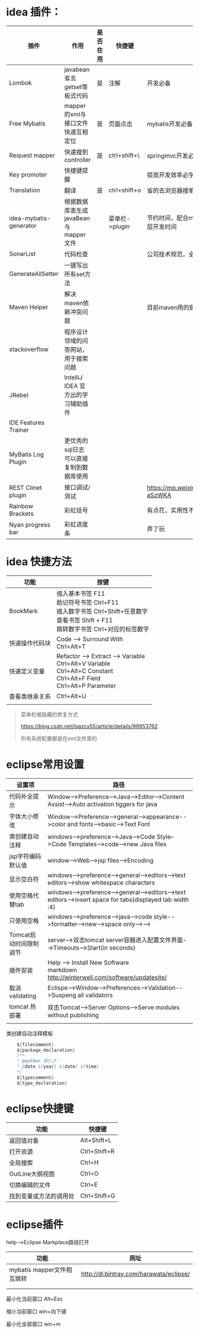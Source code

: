 # idea 插件：

| 插件                   | 作用                                        | 是否在用 | 快捷键         | 评价                                                    |
| ---------------------- | ------------------------------------------- | -------- | -------------- | ------------------------------------------------------- |
| Lombok                 | javabean省去getset等板式代码                | 是       | 注解           | 开发必备                                                |
| Free Mybatis           | mapper 的xml与接口文件快速互相定位          | 是       | 页面点击       | mybatis开发必备                                         |
| Request mapper         | 快速搜到controller                          | 是       | ctrl+shift+\   | springmvc开发必备                                       |
| Key promoter           | 快捷键提醒                                  |          |                | 提高开发效率必学                                        |
| Translation            | 翻译                                        | 是       | ctrl+shift+o   | 省的去浏览器搜单词                                      |
| idea-mybatis-generator | 根据数据库表生成javaBean与mapper文件        |          | 菜单栏->plugin | 节约时间，配合mybatis kt使用，可以大大减少dao层开发时间 |
| SonarList              | 代码检查                                    |          |                | 公司技术规范，全英文，可用阿里p3c替代。                 |
| GenerateAllSetter      | 一键写出所有set方法                         |          |                |                                                         |
| Maven Helper           | 解决maven依赖冲突问题                       |          |                | 目前maven用的挺正常，这个用不上                         |
| stackoverflow          | 程序设计领域的问答网站，用于搜索问题        |          |                |                                                         |
| JRebel                 | IntelliJ IDEA 官方出的学习辅助插件          |          |                |                                                         |
| IDE Features Trainer   |                                             |          |                |                                                         |
| MyBatis Log Plugin     | 更优秀的sql日志<br>可以直接复制到数据库使用 |          |                |                                                         |
| REST Clinet plugin     | 接口调试/测试                               |          |                | https://mp.weixin.qq.com/s/J0QzkaDsKBX7ztG-aSzWKA       |
| Rainbow Brackets       | 彩虹括号                                    |          |                | 有点花，实用性不大                                      |
| Nyan progress bar      | 彩虹进度条                                  |          |                | 弄了玩                                                  |



# idea 快捷方法

| 功能           | 按键                                                         |
| -------------- | ------------------------------------------------------------ |
| BookMark       | 插入基本书签 F11<br>助记符号书签 Ctrl+F11<br>插入数字书签 Ctrl+Shift+任意数字<br>查看书签         Shift + F11<br>跳转数字书签 Ctrl+对应的标签数字 |
| 快速操作代码块 | Code --> Surround With<br>Ctrl+Alt+T                         |
| 快速定义变量   | Refactor --> Extract --> Variable<br>Ctrl+Alt+V Variable<br>Ctrl+Alt+C Constant<br/>Ctrl+Alt+F Field<br/>Ctrl+Alt+P Parameter |
| 查看类继承关系 | Ctrl+Alt+U                                                   |
|                |                                                              |



> 菜单栏被隐藏的修复方式
>
> <https://blog.csdn.net/lqazcx55/article/details/99953762>
>
> 所有系统配置都是在xml文件里的



# eclipse常用设置

| 设置项                 | 路径                                                         |
| ---------------------- | ------------------------------------------------------------ |
| 代码补全提示           | Window-->Preference-->Java-->Editor-->Content Assist-->Auto activation tiggers for java |
| 字体大小修改           | Window-->Preference-->general-->appearance-->color and fonts-->basic-->Text Font |
| 类创建自动注释         | windows-->preference-->Java–>Code Style–>Code Templates-->code–>new Java files |
| jsp字符编码默认值      | window-->Web-->jsp files-->Encoding                          |
| 显示空白符             | windows-->preference-->general-->editors-->text editors-->show whitespace characters |
| 使用空格代替tab        | windows-->preference-->general-->editors-->text editors-->insert space for tabs(displayed tab width :4) |
| 只使用空格             | windows-->preference-->java-->code style-->formatter-->new-->space only-->--> |
| Tomcat启动时间限制调节 | server-->双击tomcat server容器进入配置文件界面-->Timeouts-->Start(in seconds) |
| 插件安装               | Help --> Install New Software<br>markdown http://winterwell.com/software/updatesite/ |
| 取消validating         | Eclispe-->Window-->Preferences-->Validation-->Suspeng all validators |
| tomcat 热部署          | 双击Tomcat-->Server Options-->Serve modules without publishing |
|                        |                                                              |



类创建自动注释模板

```java
    ${filecomment}
    ${package_declaration}
    /**
    * @author 顾仁才
    * @date ${year} ${date} ${time}
    */
    ${typecomment}
    ${type_declaration}
```



# eclipse快捷键

| 功能                   | 快捷键       |
| ---------------------- | ------------ |
| 返回值对象             | Alt+Shift+L  |
| 打开资源               | Ctrl+Shift+R |
| 全局搜索               | Ctrl+H       |
| OutLine大纲视图        | Ctrl+O       |
| 切换编辑的文件         | Ctrl+E       |
| 找到变量或方法的调用处 | Ctrl+Shift+G |



# eclipse插件

help-->Eclipse Markplace路径打开

| 功能                       | 网址                                    |
| -------------------------- | --------------------------------------- |
| mybatis mapper文件相互跳转 | http://dl.bintray.com/harawata/eclipse/ |
|                            |                                         |
|                            |                                         |



最小化当前窗口 Alt+Esc

缩小当前窗口 win+向下键

最小化全部窗口 win+m 